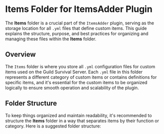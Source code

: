 # Items Folder for ItemsAdder Plugin

The **Items** folder is a crucial part of the `ItemsAdder` plugin, serving as the storage location for all `.yml` files that define custom items. This guide explains the structure, purpose, and best practices for organizing and managing these files within the **Items** folder.

## Overview

The `Items` folder is where you store all `.yml` configuration files for custom items used on the Guild Survival Server. Each `.yml` file in this folder represents a different category of custom items or contains definitions for specific items, and it's essential for the custom items to be organized logically to ensure smooth operation and scalability of the plugin.

## Folder Structure

To keep things organized and maintain readability, it's recommended to structure the **Items** folder in a way that separates items by their function or category. Here is a suggested folder structure:

